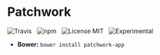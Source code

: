 # Patchwork

![Travis](http://img.shields.io/travis/Wildhoney/Patchwork.svg?style=flat)
&nbsp;
![npm](http://img.shields.io/npm/v/patchwork-app.svg?style=flat)
&nbsp;
![License MIT](http://img.shields.io/badge/License-MIT-lightgrey.svg?style=flat)
&nbsp;
![Experimental](http://img.shields.io/badge/%20!%20%20-experimental-blue.svg?style=flat)

* **Bower:** `bower install patchwork-app`